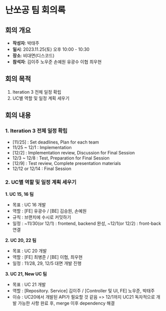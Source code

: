 # 난쏘공 팀 회의록

## 회의 개요

- **작성자**: 박태주
- **일시**: 2023.11.25(토) 오후 10:00 - 10:30
- **장소**: 비대면(디스코드)
- **참석자**: 김이주 노우준 손예원 유광수 이협 최우현

## 회의 목적

1. Iteration 3 전체 일정 확립 
2. UC별 역할 및 일정 계획 세우기

## 회의 내용

### 1. Iteration 3 전체 일정 확립

- [11/25] : Set deadlines, Plan for each team 
- 11/25 ~ 12/1 : Implementation
- [12/2] : Implementation review, Discussion for Final Session 
- 12/3 ~ 12/8 : Test, Preparation for Final Session 
- [12/9] : Test review, Complete presentation materials 
- 12/12 or 12/14 : Final Session


### 2. UC별 역할 및 일정 계획 세우기

**1. UC 15, 16 팀**
- 목표 : UC 16 개발
- 역할 : [FE] 유광수 / [BE] 김승원, 손예원
- 규칙 : 브랜치에 수시로 커밋하기
- 일정 : ~11/30(or 12/1) : frontend, backend 완성, ~12/1(or 12/2) : front-back 연결


**2. UC 20, 22 팀**
- 목표 : UC 20 개발
- 역할 : [FE] 최병준 / [BE] 이협, 최우현
- 일정 : 11/28, 29, 12/5 대면 개발 진행

**3. UC 21, New UC 팀**
- 목표 : UC 21 개발
- 역할 : [Repository. Service] 김이주 / [Controller 및 UI, FE] 노우준, 박태주
- 이슈 : UC20에서 개발된 API가 필요할 것 같음 => 12/1까지 UC21 독자적으로 개발 가능한 사항 완료 후, merge 이후 dependency 해결

